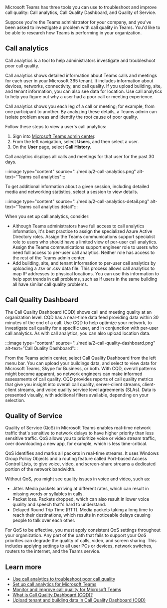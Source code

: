 Microsoft Teams has three tools you can use to troubleshoot and improve call quality: Call analytics, Call Quality Dashboard, and Quality of Service.

Suppose you're the Teams administrator for your company, and you've been asked to investigate a problem with call quality in Teams. You'd like to be able to research how Teams is performing in your organization.

## Call analytics

Call analytics is a tool to help administrators investigate and troubleshoot poor call quality.

Call analytics shows detailed information about Teams calls and meetings for each user in your Microsoft 365 tenant. It includes information about devices, networks, connectivity, and call quality. If you upload building, site, and tenant information, you can also see data for location. Use call analytics to help you figure out why a user had a poor call or meeting experience.

Call analytics shows you each leg of a call or meeting; for example, from one participant to another. By analyzing these details, a Teams admin can isolate problem areas and identify the root cause of poor quality.

Follow these steps to view a user's call analytics:

1. Sign into [Microsoft Teams admin center](https://admin.teams.microsoft.com/).
1. From the left navigation, select **Users**, and then select a user.
1. On the **User** page, select **Call History**.

Call analytics displays all calls and meetings for that user for the past 30 days.

:::image type="content" source="../media/2-call-analytics.png" alt-text="Teams call analytics":::

To get additional information about a given session, including detailed media and networking statistics, select a session to view details.

:::image type="content" source="../media/2-call-analytics-detail.png" alt-text="Teams call analytics detail":::

When you set up call analytics, consider:

- Although Teams administrators have full access to call analytics information, it's best practice to assign the specialized Azure Active Directory roles. Assign the Teams communications support specialist role to users who should have a limited view of per-user call analytics. Assign the Teams communications support engineer role to users who need full access to per-user call analytics. Neither role has access to the rest of the Teams admin center.
- Add building, site, and tenant information to per-user call analytics by uploading a .tsv or .csv data file. This process allows call analytics to map IP addresses to physical locations. You can use this information to help spot trends in call problems, such as if users in the same building all have similar call quality problems.

## Call Quality Dashboard

The Call Quality Dashboard (CQD) shows call and meeting quality at an organization level. CQD has a near-time data feed providing data within 30 minutes of the end of a call. Use CQD to help optimize your network, to investigate call quality for a specific user, and in conjunction with per-user call analytics. As with call analytics, you can also upload location data.

:::image type="content" source="../media/2-call-quality-dashboard.png" alt-text="Call Quality Dashboard":::

From the Teams admin center, select Call Quality Dashboard from the left menu bar. You can upload your buildings data, and select to view data for Microsoft Teams, Skype for Business, or both.
With CQD, overall patterns might become apparent, so network engineers can make informed assessments of call quality. CQD provides reports of call quality metrics that give you insight into overall call quality, server-client streams, client-client streams, and voice quality service level agreements (SLAs). Data is presented visually, with additional filters available, depending on your selection.

## Quality of Service

Quality of Service (QoS) in Microsoft Teams enables real-time network traffic that's sensitive to network delays to have higher priority than less sensitive traffic. QoS allows you to prioritize voice or video stream traffic, over downloading a new app, for example, which is less time-critical.

QoS identifies and marks all packets in real-time streams. It uses Windows Group Policy Objects and a routing feature called Port-based Access Control Lists, to give voice, video, and screen-share streams a dedicated portion of the network bandwidth.

Without QoS, you might see quality issues in voice and video, such as:

- Jitter. Media packets arriving at different rates, which can result in missing words or syllables in calls.
- Packet loss. Packets dropped, which can also result in lower voice quality and speech that's hard to understand.
- Delayed Round Trip Time (RTT). Media packets taking a long time to reach their destinations, which results in noticeable delays causing people to talk over each other.

For QoS to be effective, you must apply consistent QoS settings throughout your organization. Any part of the path that fails to support your QoS priorities can degrade the quality of calls, video, and screen sharing. This includes applying settings to all user PCs or devices, network switches, routers to the internet, and the Teams service.

## Learn more

- [Use call analytics to troubleshoot poor call quality](/microsoftteams/use-call-analytics-to-troubleshoot-poor-call-quality)
- [Set up call analytics for Microsoft Teams](/microsoftteams/set-up-call-analytics)
- [Monitor and improve call quality for Microsoft Teams](/microsoftteams/monitor-call-quality-qos)
- [What is Call Quality Dashboard (CQD)?](/microsoftteams/cqd-what-is-call-quality-dashboard)
- [Upload tenant and building data in Call Quality Dashboard (CQD)](/microsoftteams/cqd-upload-tenant-building-data)
